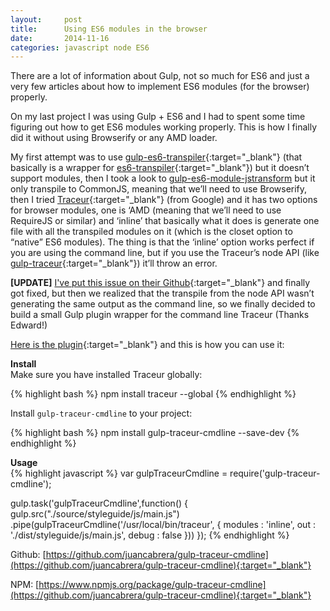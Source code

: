 ```yaml
---
layout:     post
title:      Using ES6 modules in the browser
date:       2014-11-16
categories: javascript node ES6
---
```


There are a lot of information about Gulp, not so much for ES6 and just a very few articles about how to implement ES6 modules (for the browser) properly.

On my last project I was using Gulp + ES6 and I had to spent some time figuring out how to get ES6 modules working properly. This is how I finally did it without using Browserify or any AMD loader.

My first attempt was to use [gulp-es6-transpiler](https://www.npmjs.com/package/gulp-es6-transpiler){:target="_blank"} (that basically is a wrapper for [es6-transpiler](https://www.npmjs.com/package/es6-transpiler){:target="_blank"}) but it doesn’t support modules, then I took a look to [gulp-es6-module-jstransform](https://www.npmjs.org/package/gulp-es6-module-jstransform) but it only transpile to CommonJS, meaning that we’ll need to use Browserify, then I tried [Traceur](https://github.com/google/traceur-compiler){:target="_blank"} (from Google) and it has two options for browser modules, one is ‘AMD (meaning that we’ll need to use RequireJS or similar) and ‘inline’ that basically what it does is generate one file with all the transpiled modules on it (which is the closet option to “native” ES6 modules).
The thing is that the ‘inline’ option works perfect if you are using the command line, but if you use the Traceur’s node API (like [gulp-traceur](https://www.npmjs.org/package/gulp-traceur){:target="_blank"}) it’ll throw an error. 

__[UPDATE]__ [I've put this issue on their Github](https://github.com/google/traceur-compiler/issues/1282){:target="_blank"} and finally got fixed, but then we realized that the transpile from the node API wasn’t generating the same output as the command line, so we finally decided to build a small Gulp plugin wrapper for the command line Traceur (Thanks Edward!)

[Here is the plugin](https://www.npmjs.com/package/gulp-traceur-cmdline){:target="_blank"} and this is how you can use it:

__Install__  
Make sure you have installed Traceur globally:

{% highlight bash %}
npm install traceur --global
{% endhighlight %}

Install `gulp-traceur-cmdline` to your project:

{% highlight bash %}
npm install gulp-traceur-cmdline --save-dev
{% endhighlight %}

__Usage__  
{% highlight javascript %}
var gulpTraceurCmdline = require('gulp-traceur-cmdline');

gulp.task('gulpTraceurCmdline',function() {
  gulp.src("./source/styleguide/js/main.js")
    .pipe(gulpTraceurCmdline('/usr/local/bin/traceur', {
      modules : 'inline',
      out     : './dist/styleguide/js/main.js',
      debug   : false
    }))
});
{% endhighlight %}

Github: [https://github.com/juancabrera/gulp-traceur-cmdline](https://github.com/juancabrera/gulp-traceur-cmdline){:target="_blank"}

NPM: [https://www.npmjs.org/package/gulp-traceur-cmdline](https://github.com/juancabrera/gulp-traceur-cmdline){:target="_blank"}
